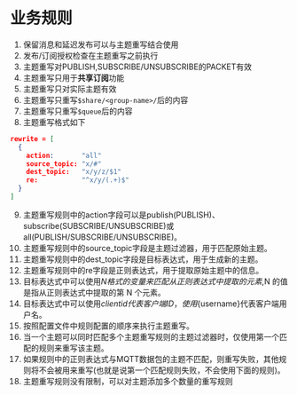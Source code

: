 # 业务规则
1. 保留消息和延迟发布可以与主题重写结合使用
2. 发布/订阅授权检查在主题重写之前执行
3. 主题重写对PUBLISH,SUBSCRIBE/UNSUBSCRIBE的PACKET有效
4. 主题重写只用于**共享订阅**功能
5. 主题重写只对实际主题有效
6. 主题重写只重写`$share/<group-name>/`后的内容
7. 主题重写只重写`$queue`后的内容
8. 主题重写格式如下
```json
rewrite = [
  {
    action:       "all"
    source_topic: "x/#"
    dest_topic:   "x/y/z/$1"
    re:           "^x/y/(.+)$"
  }
]
```
9. 主题重写规则中的action字段可以是publish(PUBLISH)、subscribe(SUBSCRIBE/UNSUBSCRIBE)或all(PUBLISH/SUBSCRIBE/UNSUBSCRIBE)。
10. 主题重写规则中的source_topic字段是主题过滤器，用于匹配原始主题。
11. 主题重写规则中的dest_topic字段是目标表达式，用于生成新的主题。
12. 主题重写规则中的re字段是正则表达式，用于提取原始主题中的信息。
13. 目标表达式中可以使用$N格式的变量来匹配从正则表达式中提取的元素,$N 的值是指从正则表达式中提取的第 N 个元素。
14. 目标表达式中可以使用${clientid}代表客户端ID，使用${username}代表客户端用户名。
15. 按照配置文件中规则配置的顺序来执行主题重写。
16. 当一个主题可以同时匹配多个主题重写规则的主题过滤器时，仅使用第一个匹配的规则来重写该主题。
17. 如果规则中的正则表达式与MQTT数据包的主题不匹配，则重写失败，其他规则将不会被用来重写(也就是说第一个匹配规则失败，不会使用下面的规则)。
18. 主题重写规则没有限制，可以对主题添加多个数量的重写规则

